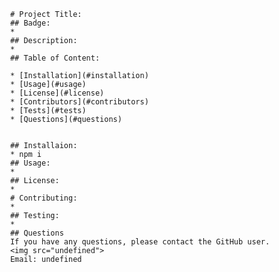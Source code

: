 
                # Project Title: 
                ## Badge: 
                *
                ## Description: 
                * 
                ## Table of Content: 
                
                * [Installation](#installation)  
                * [Usage](#usage)
                * [License](#license)
                * [Contributors](#contributors)
                * [Tests](#tests)
                * [Questions](#questions)

               
                ## Installaion:
                * npm i
                ## Usage: 
                * 
                ## License: 
                * 
                # Contributing: 
                * 
                ## Testing: 
                * 
                ## Questions
                If you have any questions, please contact the GitHub user.           
                <img src="undefined">  
                Email: undefined
                